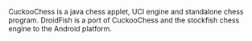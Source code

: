 CuckooChess is a java chess applet, UCI engine and standalone chess program. DroidFish is a port of CuckooChess and the stockfish chess engine to the Android platform.